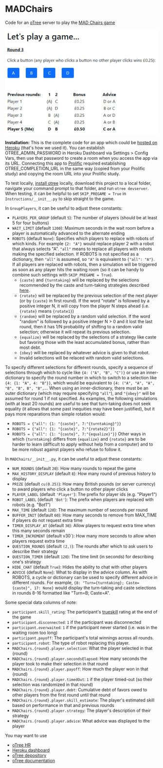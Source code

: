 # MADChairs
Code for an [oTree](https://otree.readthedocs.io/en/latest/index.html) server to play the [MAD Chairs game](https://arxiv.org/abs/2503.20986)

![screenshot](https://github.com/ChrisSantosLang/MADChairs/blob/main/Media/advice.png?raw=true)

**Installation:** This is the complete code for an app which could be [hosted on Heroku](https://otree.readthedocs.io/en/latest/server/heroku.html) (that's how we used it). You can establish OTREE_ADMIN_PASSWORD in Heroku Dashboard via Settings > Config Vars, then use that password to create a room when you access the app via its URL. Connecting this app to [Prolific](https://www.prolific.com/) required establishing OTREE_COMPLETION_URL in the same way (copied from your Prolific study) and copying the room URL into your Prolific study.

To test locally, [install otree](https://github.com/oTree-org/otree-core) locally, download this project to a local folder, navigate your command prompt to that folder, and run `otree devserver`. When testing, it can be helpful to set `SKIP_PREGAME = True` in `Instructions/__init__.py` to skip straight to the game.

In `GroupPlayers`, it can be useful to adjust these constants:
* `PLAYERS_PER_GROUP` (default `5`): The number of players (should be at least 5 for four buttons)
* `WAIT_LIMIT` (default `1200`): Maximum seconds in the wait room before a player is automatically advanced to the alternate ending
* `ROBOTS` (default `None`): Specifies which players to replace with robots of which kinds. For example `{2: "A"}` would replace player 2 with a robot that always selects "A". `"all"` means to replace all players with robots making the specified selection. If ROBOTS is not specified as a dictionary, then `"all"` is assumed, so `"A"` is equivalent to `{"all": "A"}`. If all players are replaced with robots, then a simulation will be triggered as soon as any player hits the waiting room (so it can be handy to combine such settings with `SKIP_PREGAME = True`). 
  * `{caste}` and `{turntaking}` will be replaced by the selections recommended by the caste and turn-taking strategies described [here](https://arxiv.org/abs/2503.20986). 
  * `{rotate}` will be replaced by the previous selection of the next player (or by `{caste}` in first round). If the word "rotate" is followed by a positive integer N, it will copy from the player N steps ahead (i.e. `{rotate}` means `{rotate1}`)
  * `{random}` will be replaced by a random valid selection. If the word "random" is followed by a positive integer N > 0 and it lost the last round, then it has 1/N probability of shifting to a random valid selection; otherwise it will repeat its previous selection. 
  * `{equalize}` will be replaced by the selections of a strategy like caste but favoring those with the least accumulated bonus, rather than most debt.
  * `{obey}` will be replaced by whatever advice is given to that robot.
  * Invalid selections will be relaced with random valid selections.

To specify different selections for different rounds, specify a sequence of selections through which to cycle like `{4: ("A", "B", "C")}` or use an inner-dictionary to specify the round number in which to switch to a selection like `{4: {1: "A", 4: "B"}}`, which would be equivalent to `{4: ("A", "A", "A", "B", "B", B", "B",`... When using an inner-dictionary, there must be an outer dictionary (which may require specifying `"all"`), and `"{obey}"` will be assumed for round 1 if not specified. As examples, the following simulations (with at least 20 rounds) are useful to see that turn-taking does not seek equality (it allows that some past inequities may have been justified), but it pays more reparations than simple rotation would: 
* `ROBOTS = {"all": {1: "{caste}", 7:"{turntaking}"}}`
* `ROBOTS = {"all": {1: "{caste}", 7:"{rotate2}"}}`
* `ROBOTS = {"all": {1: "{caste}", 7:"{equalize}"}}`
Other ways in which `{turntaking}` differs from `{equalize}` and `{rotate}` are to be harder to learn (difficult to apply without help from a computer) and to be more robust against players who refuse to follow it. 

In `MADChairs/__init__.py`, it can be useful to adjust these constants:
* `NUM_ROUNDS` (default `20`): How many rounds to repeat the game
* `MAX_HISTORY_DISPLAY` (default `8`): How many round of previous history to display 
* `PRIZE` (default `cu(0.25)`): How many British pounds (or server currency) to award players who click a button no other player clicks
* `PLAYER_LABEL` (default `'Player'`): The prefix for player ids (e.g. "Player1")
* `ROBOT_LABEL` (default `'Bot'`): The prefix when players are replaced with robots (e.g. "Bot1")
* `MAX_TIME` (default `120`): The maximum number of seconds per round
* `BUFFER_INIT` (default `60`): How many seconds to remove from MAX_TIME if players do not request extra time
* `TIMER_DISPLAY_AT` (default `30`): Allow players to request extra time when this many seconds remain
* `TIMER_INCREMENT` (default v30`): How many more seconds to allow when players request extra time
* `QUESTION_ROUNDS` (default `(2,)`): The rounds after which to ask users to describe their strategy
* `QUESTION_TIMER` (default `120`): The time limit (in seconds) for describing one's strategy
* `HIDE_CHAT` (default `True`): Hides the ability to chat with other players
* `ADVICE` (default `None`): What to display in the advice column. As with ROBOTS, a cycle or dictionary can be used to specify different advice in different rounds. For example, `{8: "Turn={turntaking}; Caste={caste}", 17: None}` would display the turn-taking and caste selections in rounds 8-16 formatted like "Turn=B; Caste=A". 

Some special data columns of note:
* `participant.skill_rating`: The participant's [trueskill](https://trueskill.org/) rating at the end of the game
* `participant.disconnected`: `1` if the participant was disconnected
* `participant.overwaited`: `1` if the participant never started (i.e. was in the waiting room too long)
* `participant.payoff`: The participant's total winnings across all rounds.
* `participant.robot`: The type of robot replacing this player.
* `MADChairs.{round}.player.selection`: What the player selected in that {round}
* `MADChairs.{round}.player.secondsElapsed`: How many seconds the player took to make their selection in that round
* `MADChairs.{round}.player.payoff`: How much the player won in that {round}
* `MADChairs.{round}.player.timedOut`: `1` if the player timed-out (so their selection was randomized in that round)
* `MADChairs.{round}.player.debt`: Cumulative debt of favors owed to other players from the first round until that round
* `MADChairs.{round}.player.skill_estimate`: The player's estimated skill based on performance in that and previous rounds
* `MADChairs.{round}.player.strategy`: The player's description of their strategy
* `MADChairs.{round}.player.advice`: What advice was displayed to the player

You may want to use
* [oTree HR](https://hr.otreehub.com/)
* [Heroku dashboard](https://dashboard.heroku.com/apps)
* [oTree depository](https://github.com/oTree-org/otree-core)
* [oTree documentation](https://otree.readthedocs.io/en/latest/index.html)
